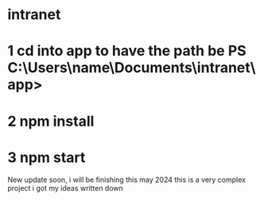 # intranet
# 1 cd into app to have the path be PS C:\Users\name\Documents\intranet\app>
# 2 npm install 
# 3 npm start 
New update soon, i will be finishing this may 2024
this is a very complex project 
i got my ideas written down
